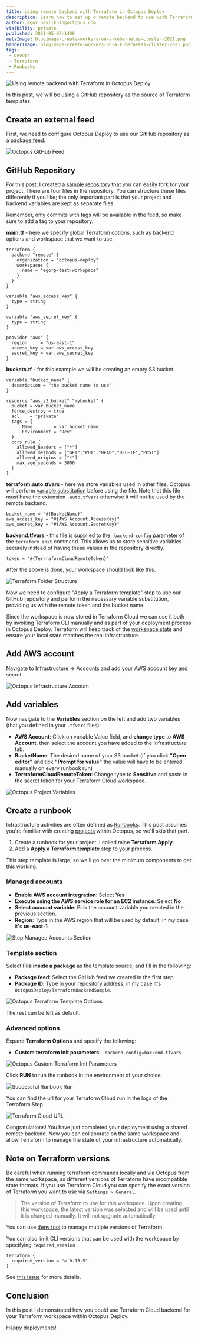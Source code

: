 ```yaml
---
title: Using remote backend with Terraform in Octopus Deploy
description: Learn how to set up a remote backend to use with Terraform in Octopus Deploy.
author: egor.pavlikhin@octopus.com
visibility: private
published: 3021-05-07-1400
metaImage: blogimage-create-workers-on-a-kubernetes-cluster-2021.png
bannerImage: blogimage-create-workers-on-a-kubernetes-cluster-2021.png
tags:
 - DevOps
 - Terraform
 - Runbooks
---
```


![Using remote backend with Terraform in Octopus Deploy](blogimage-create-workers-on-a-kubernetes-cluster-2021.png)

In this post, we will be using a GitHub repository as the source of Terraform templates.

## Create an external feed

First, we need to configure Octopus Deploy to use our GitHub repository as a [package feed](https://octopus.com/docs/packaging-applications/package-repositories/github-feeds).  

![Octopus GitHub Feed](octopus-external-feed.png)

## GitHub Repository

For this post, I created a [sample repository](https://github.com/OctopusDeploy/TerraformBackendSample) that you can easily fork for your project. There are four files in the repository. You can structure these files differently if you like; the only important part is that your project and backend variables are kept as separate files.

Remember, only commits with tags will be available in the feed, so make sure to add a tag to your repository.

**main.tf** - here we specify global Terraform options, such as backend options and workspace that we want to use.
```
terraform {
  backend "remote" {
    organization = "octopus-deploy"
    workspaces {
      name = "egorp-test-workspace"
    }
  }
}

variable "aws_access_key" {
  type = string
}

variable "aws_secret_key" {
  type = string
}

provider "aws" {
  region     = "us-east-1"
  access_key = var.aws_access_key
  secret_key = var.aws_secret_key
}
```

**buckets.tf** - for this example we will be creating an empty S3 bucket.
```
variable "bucket_name" {
  description = "the bucket name to use"
}

resource "aws_s3_bucket" "mybucket" {
  bucket = var.bucket_name
  force_destroy = true
  acl    = "private"
  tags = {
      Name        = var.bucket_name
      Environment = "Dev"
  }
  cors_rule {
    allowed_headers = ["*"]
    allowed_methods = ["GET","PUT","HEAD","DELETE","POST"]
    allowed_origins = ["*"]
    max_age_seconds = 3000
  }
}
```

**terraform.auto.tfvars** - here we store variables used in other files. Octopus will perform [variable substitution](https://octopus.com/docs/projects/variables/variable-substitutions) before using the file. Note that this file must have the extension `.auto.tfvars` otherwise it will not be used by the remote backend.
``` 
bucket_name = "#{BucketName}"
aws_access_key = "#{AWS Account.AccessKey}"
aws_secret_key = "#{AWS Account.SecretKey}"
```

**backend.tfvars** - this file is supplied to the `-backend-config` parameter of the `terraform init` command. This allows us to store sensitive variables securely instead of having these values in the repository directly.
```
token = "#{TerrraformCloudRemoteToken}"
```

After the above is done, your workspace should look like this.

![Terraform Folder Structure](octopus-terraform-folder-structure.png)

Now we need to configure "Apply a Terraform template" step to use our GitHub repository and perform the necessary variable substitution, providing us with the remote token and the bucket name.

Since the workspace is now stored in Terraform Cloud we can use it both by invoking Terraform CLI manually and as part of your deployment process in Octopus Deploy. Terraform will keep track of the [workspace state](https://www.terraform.io/docs/language/state/index.html) and ensure your local state matches the real infrastructure.

## Add AWS account

Navigate to Infrastructure -> Accounts and add your AWS account key and secret.

![Octopus Infrastructure Account](octopus-infrastructure-account.png)

## Add variables
Now navigate to the **Variables** section on the left and add two variables (that you defined in your `.tfvars` files):

- **AWS Account**: Click on variable Value field, and **change type** to **AWS Account**, then select the account you have added to the Infrastructure tab.
- **BucketName**: The desired name of your S3 bucket (if you click **"Open editor"** and tick **"Prompt for value"** the value will have to be entered manually on every runbook run)
- **TerrraformCloudRemoteToken**: Change type to **Sensitive** and paste in the secret token for your Terraform Cloud workspace.

![Octopus Project Variables](octopus-project-variables.png)

## Create a runbook

Infrastructure activities are often defined as [Runbooks](https://octopus.com/docs/runbooks). This post assumes you're familiar with creating [projects](https://octopus.com/docs/projects) within Octopus, so we'll skip that part.  

1. Create a runbook for your project. I called mine **Terraform Apply**.
1. Add a **Apply a Terraform template** step to your process.

This step template is large, so we'll go over the minimum components to get this working.

### Managed accounts
- **Enable AWS account integration**: Select **Yes**
- **Execute using the AWS service role for an EC2 instance**: Select **No**
- **Select account variable**: Pick the account variable you created in the previous section.
- **Region**: Type in the AWS region that will be used by default, in my case it's **us-east-1**

![Step Managed Accounts Section](octopus-managed-accounts.png)

### Template section
Select **File inside a package** as the template source, and fill in the following:

- **Package feed**: Select the GitHub feed we created in the first step.
- **Package ID**: Type in your repository address, in my case it's `OctopusDeploy/TerraformBackendSample`.

![Octopus Terraform Template Options](octopus-terraform-template-options.png)

The rest can be left as default.

### Advanced options
Expand **Terraform Options** and specify the following:

- **Custom terraform init parameters**: `-backend-config=backend.tfvars`

![Octopus Custom Terraform Init Parameters](octopus-custom-terraform-init-params.png)

Click **RUN** to run the runbook in the environment of your choice.

![Successful Runbook Run](octopus-successful-run.png)

You can find the url for your Terraform Cloud run in the logs of the Terraform Step.

![Terraform Cloud URL](terraform-cloud-url.png)

Congratulations! You have just completed your deployment using a shared remote backend. Now you can collaborate on the same workspace and allow Terraform to manage the state of your infrastructure automatically.

## Note on Terraform versions

Be careful when running terraform commands locally and via Octopus from the same workspace, as different versions of Terraform have incompatible state formats. If you use Terraform Cloud you can specify the exact version of Terraform you want to use via `Settings > General`.

> The version of Terraform to use for this workspace. Upon creating this workspace, the latest version was selected and will be used until it is changed manually. It will not upgrade automatically.

You can use [tfenv tool](https://github.com/tfutils/tfenv) to manage multiple versions of Terraform.

You can also limit CLI versions that can be used with the workspace by specifying `required_version`
```
terraform {
  required_version = "= 0.13.5"
}
```

See [this issue](https://github.com/hashicorp/terraform/issues/23290) for more details.

## Conclusion

In this post I demonstrated how you could use Terraform Cloud backend for your Terraform workspace within Octopus Deploy.

Happy deployments!
